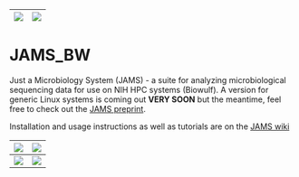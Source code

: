 | ![](https://github.com/johnmcculloch/JAMS_BW/wiki/wikimedia/JAMSlogo.png) | ![](https://github.com/johnmcculloch/JAMS_BW/wiki/wikimedia/JAMSwords.png) |
| ---- | ---- |

# JAMS_BW
<p align="center">

  Just a Microbiology System (JAMS) - a suite for analyzing microbiological sequencing data for use on NIH HPC systems (Biowulf). A version for generic Linux systems is coming out **VERY SOON** but the meantime, feel free to check out the [JAMS preprint](https://www.biorxiv.org/content/10.1101/2023.03.03.531026v1).

  
Installation and usage instructions as well as tutorials are on the [JAMS wiki](https://github.com/johnmcculloch/JAMS_BW/wiki)

| ![](https://github.com/johnmcculloch/JAMS_BW/wiki/wikimedia/Heatmap_LKT.png) | ![](https://github.com/johnmcculloch/JAMS_BW/wiki/wikimedia/Heatmap_Interpro.png) |
| ---- | ---- |
| ![](https://github.com/johnmcculloch/JAMS_BW/wiki/wikimedia/PCA_example.png) | ![](https://github.com/johnmcculloch/JAMS_BW/wiki/wikimedia/Feat_Relabund_example.png) |

</p>
